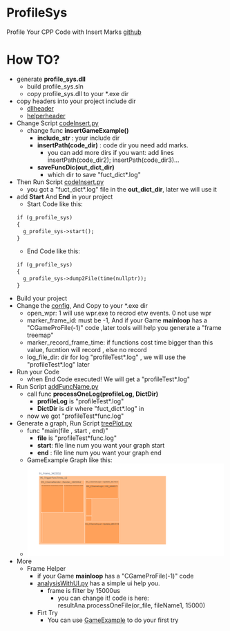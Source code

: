 # ProfileSys
 Profile Your CPP Code with Insert Marks
 [github](https://github.com/FlowingMark/ProfileSys)
# How TO?
- generate **profile_sys.dll**
  - build profile_sys.sln
  - copy profile_sys.dll to your *.exe dir
- copy headers into your project include dir
  - [dllheader](./Profile/profile_sys/include/game_profile_sys.h)
  - [helperheader](./Profile/profile_sys/include/game_profile_sys_helper.h)
- Change Script [codeInsert.py](./Profile/tools/codeInsert.py)
  - change func **insertGameExample()**
    - **include_str** : your include dir 
    - **insertPath(code_dir)** : code dir you need add marks.
      - you can add more dirs if you want: add lines insertPath(code_dir2); insertPath(code_dir3)...
    - **saveFuncDic(out_dict_dir)**
      -  which dir to save "fuct_dict*.log"
 -  Then Run Script [codeInsert.py](./Profile/tools/codeInsert.py)
    -  you got a "fuct_dict*.log" file in the **out_dict_dir**, later we will use it
 -  add **Start** And **End** in your project
    -  Start Code like this:
    ```
    if (g_profile_sys)
    {
      g_profile_sys->start();
    }
    ```
    -  End Code like this:
    ```
    if (g_profile_sys)
    {
      g_profile_sys->dump2File(time(nullptr));
    }
    ```
 -  Build your project
 -  Change the [config](./Profile/profile_sys/game_profile_sys.xml), And Copy to your *.exe dir
    -  open_wpr: 1 will use wpr.exe to recrod etw events. 0 not use wpr
    -  marker_frame_id: must be -1, And if your Game **mainloop** has a "CGameProFile(-1)" code ,later tools will help you generate a "frame treemap"
    -  marker_record_frame_time: if functions cost time bigger than this value, fucntion will record , else no record
    -  log_file_dir: dir for log "profileTest*.log" , we will use the "profileTest*.log" later
 -  Run your Code
    - when End Code executed! We will get a "profileTest*.log" 
- Run Script [addFuncName.py](./Profile/tools/addFuncName.py)
  - call func **processOneLog(profileLog, DictDir)**
    - **profileLog** is "profileTest*.log"
    - **DictDir** is dir where "fuct_dict*.log" in
  - now we got "profileTest*func.log"
- Generate a graph, Run Script [treePlot.py](./Profile/tools/treePlot.py)
  - func "main(file , start , end)"
    - **file** is "profileTest*func.log"
    - **start**: file line num you want your graph start
    - **end** : file line num you want your graph end 
  - GameExample Graph like this:
  - ![Img](./Profile/profile_sys/examples/GameExample/newplot.png "1")
- More
  - Frame Helper
    - if your Game **mainloop** has a "CGameProFile(-1)" code
    - [analysisWithUI.py](./Profile/tools/analysisWithUI.py) has a simple ui help you. 
      - frame is filter by 15000us
        - you can change it! code is here: resultAna.processOneFile(or_file, fileName1, 15000)
    - Firt Try
      - You can use [GameExample](./Profile/profile_sys/examples/GameExample/GameExample.sln) to do your first try